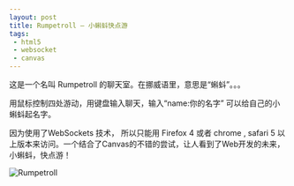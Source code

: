 ```yaml
---
layout: post
title: Rumpetroll – 小蝌蚪快点游
tags:
 - html5
 - websocket
 - canvas
---
```


这是一个名叫 Rumpetroll 的聊天室。在挪威语里，意思是“蝌蚪”。。。

用鼠标控制四处游动，用键盘输入聊天，输入“name:你的名字” 可以给自己的小蝌蚪起名字。
<!-- end_preview -->
因为使用了WebSockets 技术， 所以只能用 Firefox 4 或者 chrome , safari 5 以上版本来访问。一个结合了Canvas的不错的尝试，让人看到了Web开发的未来，小蝌蚪，快点游！


![Rumpetroll](http://www.thomasguo.com/wp-content/uploads/2010/10/rumpetroll_sample.png)

